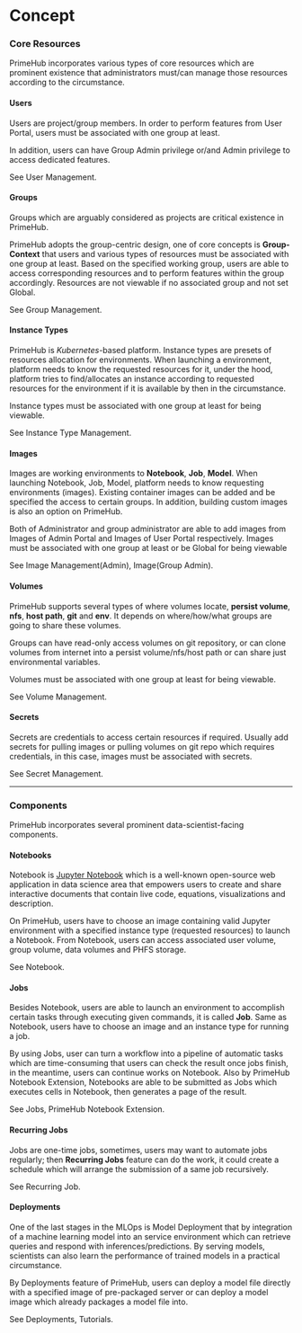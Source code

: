 # Concept

### Core Resources

PrimeHub incorporates various types of core resources which are prominent existence that administrators must/can manage those resources according to the circumstance.

#### Users

Users are project/group members. In order to perform features from User Portal, users must be associated with one group at least.

In addition, users can have Group Admin privilege or/and Admin privilege to access dedicated features.

See User Management.

#### Groups

Groups which are arguably considered as projects are critical existence in PrimeHub.

PrimeHub adopts the group-centric design, one of core concepts is **Group-Context** that users and various types of resources must be associated with one group at least. Based on the specified working group, users are able to access corresponding resources and to perform features within the group accordingly. Resources are not viewable if no associated group and not set Global.

See Group Management.

#### Instance Types

PrimeHub is _Kubernetes_-based platform. Instance types are presets of resources allocation for environments. When launching a environment, platform needs to know the requested resources for it, under the hood, platform tries to find/allocates an instance according to requested resources for the environment if it is available by then in the circumstance.

Instance types must be associated with one group at least for being viewable.

See Instance Type Management.

#### Images

Images are working environments to **Notebook**, **Job**, **Model**. When launching Notebook, Job, Model, platform needs to know requesting environments (images). Existing container images can be added and be specified the access to certain groups. In addition, building custom images is also an option on PrimeHub.

Both of Administrator and group administrator are able to add images from Images of Admin Portal and Images of User Portal respectively. Images must be associated with one group at least or be Global for being viewable

See Image Management(Admin), Image(Group Admin).

#### Volumes

PrimeHub supports several types of where volumes locate, **persist volume**, **nfs**, **host path**, **git** and **env**. It depends on where/how/what groups are going to share these volumes.

Groups can have read-only access volumes on git repository, or can clone volumes from internet into a persist volume/nfs/host path or can share just environmental variables.

Volumes must be associated with one group at least for being viewable.

See Volume Management.

#### Secrets

Secrets are credentials to access certain resources if required. Usually add secrets for pulling images or pulling volumes on git repo which requires credentials, in this case, images must be associated with secrets.

See Secret Management.

***

### Components

PrimeHub incorporates several prominent data-scientist-facing components.

#### Notebooks

Notebook is [Jupyter Notebook](https://jupyter.org/) which is a well-known open-source web application in data science area that empowers users to create and share interactive documents that contain live code, equations, visualizations and description.

On PrimeHub, users have to choose an image containing valid Jupyter environment with a specified instance type (requested resources) to launch a Notebook. From Notebook, users can access associated user volume, group volume, data volumes and PHFS storage.

See Notebook.

#### Jobs

Besides Notebook, users are able to launch an environment to accomplish certain tasks through executing given commands, it is called **Job**. Same as Notebook, users have to choose an image and an instance type for running a job.

By using Jobs, user can turn a workflow into a pipeline of automatic tasks which are time-consuming that users can check the result once jobs finish, in the meantime, users can continue works on Notebook. Also by PrimeHub Notebook Extension, Notebooks are able to be submitted as Jobs which executes cells in Notebook, then generates a page of the result.

See Jobs, PrimeHub Notebook Extension.

#### Recurring Jobs

Jobs are one-time jobs, sometimes, users may want to automate jobs regularly; then **Recurring Jobs** feature can do the work, it could create a schedule which will arrange the submission of a same job recursively.

See Recurring Job.

#### Deployments

One of the last stages in the MLOps is Model Deployment that by integration of a machine learning model into an service environment which can retrieve queries and respond with inferences/predictions. By serving models, scientists can also learn the performance of trained models in a practical circumstance.

By Deployments feature of PrimeHub, users can deploy a model file directly with a specified image of pre-packaged server or can deploy a model image which already packages a model file into.

See Deployments, Tutorials.

